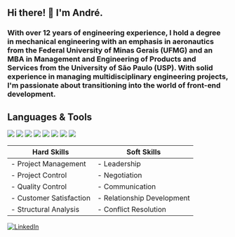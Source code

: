 ## Hi there! 👋 I'm André.

### With over 12 years of engineering experience, I hold a degree in mechanical engineering with an emphasis in aeronautics from the Federal University of Minas Gerais (UFMG) and an MBA in Management and Engineering of Products and Services from the University of São Paulo (USP). With solid experience in managing multidisciplinary engineering projects, I'm passionate about transitioning into the world of front-end development.

## Languages & Tools

<img  src="https://img.shields.io/badge/HTML5-E34F26?style=for-the-badge&logo=html5&logoColor=white">
<img  src="https://img.shields.io/badge/CSS3-1572B6?style=for-the-badge&logo=css3&logoColor=white">
<img  src="https://img.shields.io/badge/JavaScript-323330?style=for-the-badge&logo=javascript&logoColor=F7DF1E">
<img  src="https://img.shields.io/badge/TypeScript-007ACC?style=for-the-badge&logo=typescript&logoColor=white">
<img  src="https://img.shields.io/badge/Angular-DD0031?style=for-the-badge&logo=angular&logoColor=white">
<img  src="https://img.shields.io/badge/MongoDB-4EA94B?style=for-the-badge&logo=mongodb&logoColor=white">
<img  src="https://img.shields.io/badge/GitHub-100000?style=for-the-badge&logo=github&logoColor=white">
<img  src="https://img.shields.io/badge/GIT-E44C30?style=for-the-badge&logo=git&logoColor=white">




|  Hard Skills            |  Soft Skills               |
|-------------------------|----------------------------|
| - Project Management    | - Leadership               |
| - Project Control       | - Negotiation              |
| - Quality Control       | - Communication            |
| - Customer Satisfaction | - Relationship Development |
| - Structural Analysis   | - Conflict Resolution      |


[![LinkedIn](https://img.shields.io/badge/-LinkedIn-000?style=for-the-badge&logo=linkedin&logoColor=FF00F6&color:FFF)](https://www.linkedin.com/in/andrecapix/)


<!--
**andrecapix/andrecapix** is a ✨ _special_ ✨ repository because its `README.md` (this file) appears on your GitHub profile.

Here are some ideas to get you started:

- 🔭 I’m currently working on ...
- 🌱 I’m currently learning ...
- 👯 I’m looking to collaborate on ...
- 🤔 I’m looking for help with ...
- 💬 Ask me about ...
- 📫 How to reach me: ...
- 😄 Pronouns: ...
- ⚡ Fun fact: ...
-->
